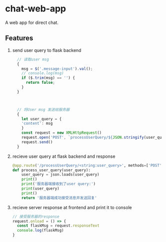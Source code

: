 # chat-web-app
A web app for direct chat.
<!-- [[GitHub Page (static)](https://leoxiang66.github.io/chat-web-app/)] -->


## Features
1. send user query to flask backend
    ```javascript
      // 读取user msg
      {
        msg = $('.message-input').val();
        // console.log(msg)
        if ($.trim(msg) == '') {
          return false;
        }
      }



      // 将User msg 发送给服务器
      {
        let user_query = {
        'content': msg
        }
        const request = new XMLHttpRequest()
        request.open('POST', `processUserQuery/${JSON.stringify(user_query)}`)
        request.send()
      }
    ```
2. recieve user query at flask backend and response
    ```python
    @app.route('/processUserQuery/<string:user_query>', methods=['POST'])
    def process_user_query(user_query):
        user_query = json.loads(user_query)
        print()
        print('服务器端接收到了user query:')
        print(user_query)
        print()
        return '服务器端成功接受消息并发送回复'
    ```
3. recieve server response at frontend and print it to console
    ```javascript
    // 接受服务器的response
    request.onload = () => {
      const flaskMsg = request.responseText
      console.log(flaskMsg)
    }
    ```